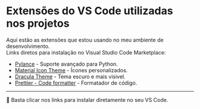 # Extensões do VS Code utilizadas nos projetos

Aqui estão as extensões que estou usando no meu ambiente de desenvolvimento.  
Links diretos para instalação no Visual Studio Code Marketplace:

- [Pylance](https://marketplace.visualstudio.com/items?itemName=ms-python.vscode-pylance) - Suporte avançado para Python.
- [Material Icon Theme](https://marketplace.visualstudio.com/items?itemName=PKief.material-icon-theme) - Ícones personalizados.
- [Dracula Theme](hhttps://marketplace.visualstudio.com/items?itemName=dracula-theme.theme-dracula) - Tema escuro e mais visivel.
- [Prettier - Code formatter](https://marketplace.visualstudio.com/items?itemName=esbenp.prettier-vscode) - Formatador de código.

---

📌 Basta clicar nos links para instalar diretamente no seu VS Code.